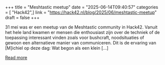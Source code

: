 +++
title = "Meshtastic meetup"
date = "2025-06-14T09:40:57"
categories = [ "Hack42",]
link = "https://hack42.nl/blog/2025/06/meshtastic-meetup"
draft = false
+++

31 mei was er een meetup van de Meshtastic community in Hack42. Vanuit het hele land kwamen er mensen die enthousiast zijn over de techniek of de toepassing interessant vinden zoals voor bushcraft, noodsituaties of gewoon een alternatieve manier van communiceren. Dit is de ervaring van [M]ichiel op deze dag: Wat begon als een klein [&#8230;]

[Read more](https://hack42.nl/blog/2025/06/meshtastic-meetup)